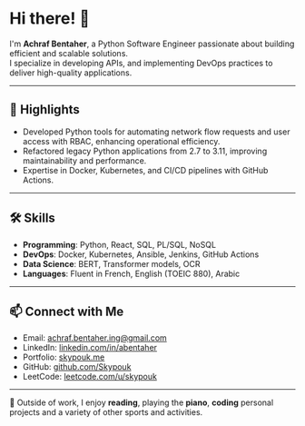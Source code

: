 # Hi there! 👋

I'm **Achraf Bentaher**, a Python Software Engineer passionate about building efficient and scalable solutions. <br>
I specialize in developing APIs, and implementing DevOps practices to deliver high-quality applications.

---

## 🌟 Highlights
- Developed Python tools for automating network flow requests and user access with RBAC, enhancing operational efficiency.
- Refactored legacy Python applications from 2.7 to 3.11, improving maintainability and performance.
- Expertise in Docker, Kubernetes, and CI/CD pipelines with GitHub Actions.

---

## 🛠 Skills
- **Programming**: Python, React, SQL, PL/SQL, NoSQL
- **DevOps**: Docker, Kubernetes, Ansible, Jenkins, GitHub Actions
- **Data Science**: BERT, Transformer models, OCR
- **Languages**: Fluent in French, English (TOEIC 880), Arabic

---

## 📫 Connect with Me
- Email: [achraf.bentaher.ing@gmail.com](mailto:achraf.bentaher.ing@gmail.com)
- LinkedIn: [linkedin.com/in/abentaher](https://linkedin.com/in/abentaher)
- Portfolio: [skypouk.me](https://skypouk.me)
- GitHub: [github.com/Skypouk](https://github.com/Skypouk)
- LeetCode: [leetcode.com/u/skypouk](https://leetcode.com/u/skypouk)

---

🌱 Outside of work, I enjoy **reading**, playing the **piano**, **coding** personal projects and a variety of other sports and activities.
